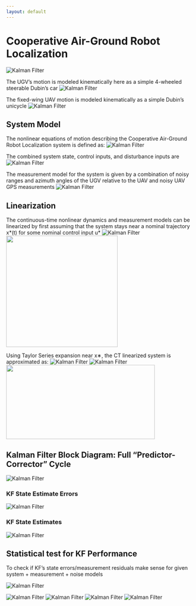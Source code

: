 ```yaml
---
layout: default
---
```


# Cooperative Air-Ground Robot Localization


![Kalman Filter](../Images/State_Estimation.png)

The UGV’s motion is modeled kinematically here as a simple 4-wheeled steerable Dubin’s car 
![Kalman Filter](../Images/Estimation/estdyn1.png)

The fixed-wing UAV motion is modeled kinematically as a simple Dubin’s unicycle 
![Kalman Filter](../Images/Estimation/estdyn2.png)

## System Model
The nonlinear equations of motion describing the Cooperative Air-Ground Robot Localization system is defined as: 
![Kalman Filter](../Images/Estimation/estmodel1.png)

The combined system state, control inputs, and disturbance inputs are 
![Kalman Filter](../Images/Estimation/estmodel2.png)

The measurement model for the system is given by a combination of noisy ranges and azimuth angles of the UGV relative to the UAV and noisy UAV GPS measurements 
![Kalman Filter](../Images/Estimation/estmodel3.png)

## Linearization
The continuous-time nonlinear dynamics and measurement models can be linearized by first assuming that the system stays near a nominal trajectory x*(t) for some nominal control input u*
![Kalman Filter](../Images/Estimation/estlin1.png)
<img src="/Images/Estimation/estlin5.png" style="height: 300px; width:300px;"/>

Using Taylor Series expansion near x∗, the CT linearized system is approximated as:
![Kalman Filter](../Images/Estimation/estlin3.png)
![Kalman Filter](../Images/Estimation/estlin4.png)
<br>
<img src="/Images/Estimation/estlin5.png" style="height: 200px; width:400px;"/>

## Kalman Filter Block Diagram: Full “Predictor-Corrector” Cycle
![Kalman Filter](../Images/Estimation/estfilter1.png)

### KF State Estimate Errors
![Kalman Filter](../Images/Estimation/estresult1.png)

### KF State Estimates
![Kalman Filter](../Images/Estimation/estresult2.png)

## Statistical test for KF Performance
To check if KF’s state errors/measurement residuals make sense for given system + measurement + noise models

![Kalman Filter](../Images/Estimation/estperform1.png)

![Kalman Filter](../Images/Estimation/estperform2.png)
![Kalman Filter](../Images/Estimation/estperform3.png)
![Kalman Filter](../Images/Estimation/estperform4.png)
![Kalman Filter](../Images/Estimation/estperform5.png)
